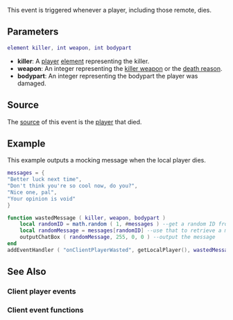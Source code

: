 This event is triggered whenever a player, including those remote, dies.

Parameters
----------

``` lua
element killer, int weapon, int bodypart
```

-   **killer**: A [player](/docs/player.md "wikilink") [element](/element.md "wikilink") representing the killer.
-   **weapon**: An integer representing the [killer weapon](/docs/weapons.md "wikilink") or the [death reason](/Death_Reasons.md "wikilink").
-   **bodypart**: An integer representing the bodypart the player was damaged.

Source
------

The [source](/docs/event_system#event_source.md "wikilink") of this event is the [player](/player.md "wikilink") that died.

Example
-------

This example outputs a mocking message when the local player dies.

``` lua
messages = { 
"Better luck next time",
"Don't think you're so cool now, do you?",
"Nice one, pal",
"Your opinion is void" 
}

function wastedMessage ( killer, weapon, bodypart )
    local randomID = math.random ( 1, #messages ) --get a random ID from the table
    local randomMessage = messages[randomID] --use that to retrieve a message
    outputChatBox ( randomMessage, 255, 0, 0 ) --output the message
end
addEventHandler ( "onClientPlayerWasted", getLocalPlayer(), wastedMessage ) --add an event for the local player only
```

See Also
--------

### Client player events

### Client event functions
